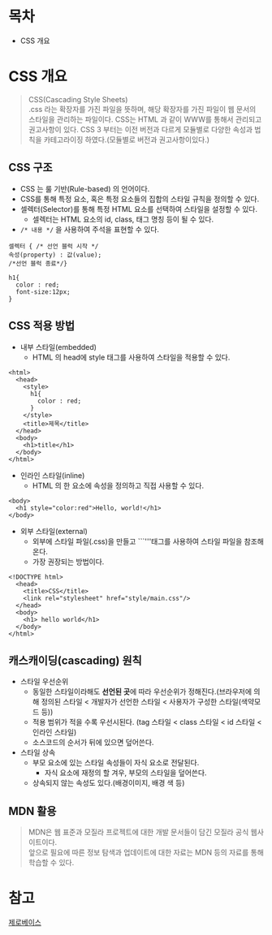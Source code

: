 # 목차
- CSS 개요
# CSS 개요
> CSS(Cascading Style Sheets)  
> .css 라는 확장자를 가진 파일을 뜻하며, 해당 확장자를 가진 파일이 웹 문서의 스타일을 관리하는 파일이다.
> CSS는 HTML 과 같이 WWW를 통해서 관리되고 권고사항이 있다. 
> CSS 3 부터는 이전 버전과 다르게 모듈별로 다양한 속성과 법칙을 카테고라이징 하였다.(모듈별로 버전과 권고사항이있다.)
## CSS 구조
- CSS 는 룰 기반(Rule-based) 의 언어이다.
- CSS를 통해 특정 요소, 혹은 특정 요소들의 집합의 스타일 규칙을 정의할 수 있다.
- 셀렉터(Selector)를 통해 특정 HTML 요소를 선택하여 스타일을 설정할 수 있다.
  - 셀렉터는 HTML 요소의 id, class, 태그 명칭 등이 될 수 있다.
- ```/* 내용 */``` 을 사용하여 주석을 표현할 수 있다.
```
셀렉터 { /* 선언 블럭 시작 */
속성(property) : 값(value);
/*선언 블럭 종료*/}

h1{
  color : red;
  font-size:12px;
}
```
## CSS 적용 방법
- 내부 스타일(embedded)
  - HTML 의 head에 style 태그를 사용하여 스타일을 적용할 수 있다.
```
<html>
  <head>
    <style>
      h1{
        color : red;
      }
    </style>
    <title>제목</title>
  </head>
  <body>
    <h1>title</h1>
  </body>
</html>
```
- 인라인 스타일(inline)
  - HTML 의 한 요소에 속성을 정의하고 직접 사용할 수 있다.
```
<body>
  <h1 style="color:red">Hello, world!</h1>
</body>
```
- 외부 스타일(external)
  - 외부에 스타일 파일(.css)을 만들고 ```<link>'''태그를 사용하여 스타일 파일을 참조해온다.
  - 가장 권장되는 방법이다.
```
<!DOCTYPE html>
  <head>
    <title>CSS</title>
    <link rel="stylesheet" href="style/main.css"/>
  </head>
  <body>
    <h1> hello world</h1>
  </body>
</html>
```
## 캐스캐이딩(cascading) 원칙
- 스타일 우선순위
  - 동일한 스타일이라해도 **선언된 곳**에 따라 우선순위가 정해진다.(브라우저에 의해 정의된 스타일 < 개발자가 선언한 스타일 < 사용자가 구성한 스타일(색약모드 등))
  - 적용 범위가 적을 수록 우선시된다. (tag 스타일 < class 스타일 < id 스타일 < 인라인 스타일)
  - 소스코드의 순서가 뒤에 있으면 덮어쓴다.
- 스타일 상속
  - 부모 요소에 있는 스타일 속성들이 자식 요소로 전달된다.
    - 자식 요소에 재정의 할 겨우, 부모의 스타일을 덮어쓴다.
  - 상속되지 않는 속성도 있다.(배경이미지, 배경 색 등)
## MDN 활용
> MDN은 웹 표준과 모질라 프로젝트에 대한 개발 문서들이 담긴 모질라 공식 웹사이트이다.  
> 앞으로 필요에 따른 정보 탐색과 업데이트에 대한 자료는 MDN 등의 자료를 통해 학습할 수 있다.



# 참고
[제로베이스](https://zero-base.com)
